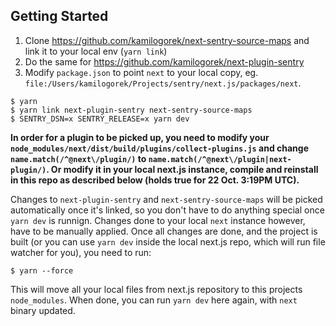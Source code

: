 ## Getting Started

1. Clone https://github.com/kamilogorek/next-sentry-source-maps and link it to your local env (`yarn link`)
2. Do the same for https://github.com/kamilogorek/next-plugin-sentry
3. Modify `package.json` to point `next` to your local copy, eg. `file:/Users/kamilogorek/Projects/sentry/next.js/packages/next`.

```terminal
$ yarn
$ yarn link next-plugin-sentry next-sentry-source-maps
$ SENTRY_DSN=x SENTRY_RELEASE=x yarn dev
```

**In order for a plugin to be picked up, you need to modify your `node_modules/next/dist/build/plugins/collect-plugins.js` and change `name.match(/^@next\/plugin/)` to `name.match(/^@next\/plugin|next-plugin/)`. Or modify it in your local next.js instance, compile and reinstall in this repo as described below (holds true for 22 Oct. 3:19PM UTC).**

Changes to `next-plugin-sentry` and `next-sentry-source-maps` will be picked automatically once it's linked, so you don't have to do anything special once `yarn dev` is runnign.
Changes done to your local `next` instance however, have to be manually applied.
Once all changes are done, and the project is built (or you can use `yarn dev` inside the local next.js repo, which will run file watcher for you), you need to run:

```terminal
$ yarn --force
```

This will move all your local files from next.js repository to this projects `node_modules`. When done, you can run `yarn dev` here again, with `next` binary updated.